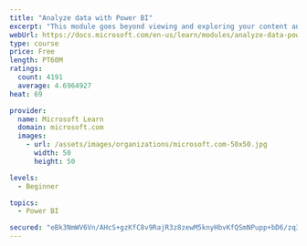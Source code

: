 ```yaml
---
title: "Analyze data with Power BI"
excerpt: "This module goes beyond viewing and exploring your content and explains how to interact with it by working with reports and dashboards to uncover and share new business insights."
webUrl: https://docs.microsoft.com/en-us/learn/modules/analyze-data-power-bi/
type: course
price: Free
length: PT60M
ratings:
  count: 4191
  average: 4.6964927
heat: 69

provider:
  name: Microsoft Learn
  domain: microsoft.com
  images:
    - url: /assets/images/organizations/microsoft.com-50x50.jpg
      width: 50
      height: 50

levels:
  - Beginner

topics:
  - Power BI

secured: "eBk3NmWV6Vn/AHcS+gzKfC8v9RajR3z8zewM5knyHbvKfQSmNPupp+bD6/zq3HQLlOSANuF16Y2bmSZCJMwdGDMsI94QFnxMaP5FPsyEgHtxJXfpQK2Hx5MEMYKAV+0ZLFDtJCzjSTBSAFPDSEZ7TFFRNI9n+hqFif92RAd1skuaw8balkOa9QnvyC0BvuQCtrXaO6zmhnVkTAv9vyUMoWBKDhoYp7XwIOwQb1VhbaAs2WpaPbnDTSW8sPqfuEyIQObyjNpxs945fvgv3JZ/lgSJ+HCoeK8yaPa8xMCPatyCE9GOFrLw6HArZjvCCnIos6b+OYAs2r0EWmB4OD1GIJL6Hw6aomw4MO5Ra43o12UKZFKTPlUwDp5SDlr+QRVE0Vpa4eWO1QJ18bC8g86NBQ==;9d+m2GL3qcuuv9bhn8bGUQ=="
---
```


